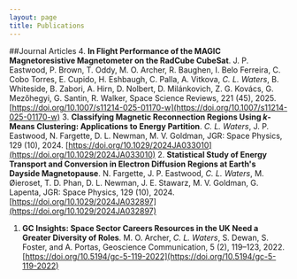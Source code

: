 ```yaml
---
layout: page
title: Publications
---
```


##Journal Articles
4. **In Flight Performance of the MAGIC Magnetoresistive Magnetometer on the RadCube CubeSat**. J. P. Eastwood, P. Brown, T. Oddy, M. O. Archer, R. Baughen, I. Belo Ferreira, C. Cobo Torres, E. Cupido, H. Eshbaugh, C. Palla, A. Vitkova, _C. L. Waters_, B. Whiteside, B. Zabori, A. Hirn, D. Nolbert, D. Milánkovich, Z. G. Kovács, G. Mezőhegyi, G. Santin, R. Walker, Space Science Reviews, 221 (45), 2025. [https://doi.org/10.1007/s11214-025-01170-w](https://doi.org/10.1007/s11214-025-01170-w)
3. **Classifying Magnetic Reconnection Regions Using _k_-Means Clustering: Applications to Energy Partition**. _C. L. Waters_, J. P. Eastwood, N. Fargette, D. L. Newman, M. V. Goldman, JGR: Space Physics, 129 (10), 2024. [https://doi.org/10.1029/2024JA033010](https://doi.org/10.1029/2024JA033010)
2. **Statistical Study of Energy Transport and Conversion in Electron Diffusion Regions at Earth's Dayside Magnetopause**. N. Fargette, J. P. Eastwood, _C. L. Waters_, M. Øieroset, T. D. Phan, D. L. Newman, J. E. Stawarz, M. V. Goldman, G. Lapenta, JGR: Space Physics, 129 (10), 2024. [https://doi.org/10.1029/2024JA032897](https://doi.org/10.1029/2024JA032897)
1. **GC Insights: Space Sector Careers Resources in the UK Need a Greater Diversity of Roles**. M. O. Archer, _C. L. Waters_, S. Dewan, S. Foster, and A. Portas, Geoscience Communication, 5 (2), 119–123, 2022. [https://doi.org/10.5194/gc-5-119-2022](https://doi.org/10.5194/gc-5-119-2022)
